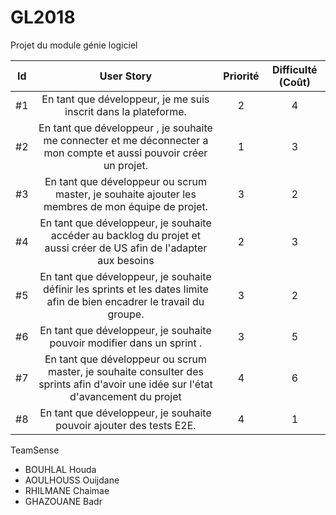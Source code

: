 # GL2018
Projet du module génie logiciel




| Id |      User Story      |  Priorité |  Difficulté (Coût) |
|:--:|:----------------------------------------------------------------------------:|:-:|:-:|
| #1 | En tant que développeur, je me suis inscrit dans la plateforme. | 2 | 4 |
| #2 | En tant que développeur , je souhaite me connecter et me déconnecter a mon compte et aussi pouvoir créer un projet.| 1 | 3 |
| #3 | En tant que développeur ou scrum master, je souhaite ajouter les membres de mon équipe de projet.  | 3 | 2 | 
| #4 | En tant que développeur, je souhaite accéder au backlog du projet et aussi créer de US afin de l'adapter aux besoins | 2 | 3 | 
| #5 | En tant que développeur, je souhaite définir les sprints et les dates limite afin de bien encadrer le travail du groupe. | 3 | 2 | 
| #6 | En tant que développeur, je souhaite pouvoir modifier dans un sprint . | 3 | 5 |
| #7 | En tant que développeur ou scrum master, je souhaite consulter des sprints afin d'avoir une idée sur l'état d'avancement du projet| 4 | 6 |  
| #8 | En tant que développeur, je souhaite pouvoir ajouter des tests E2E. | 4 | 1 | 


TeamSense

* BOUHLAL Houda
* AOULHOUSS Ouijdane
* RHILMANE Chaimae
* GHAZOUANE Badr
